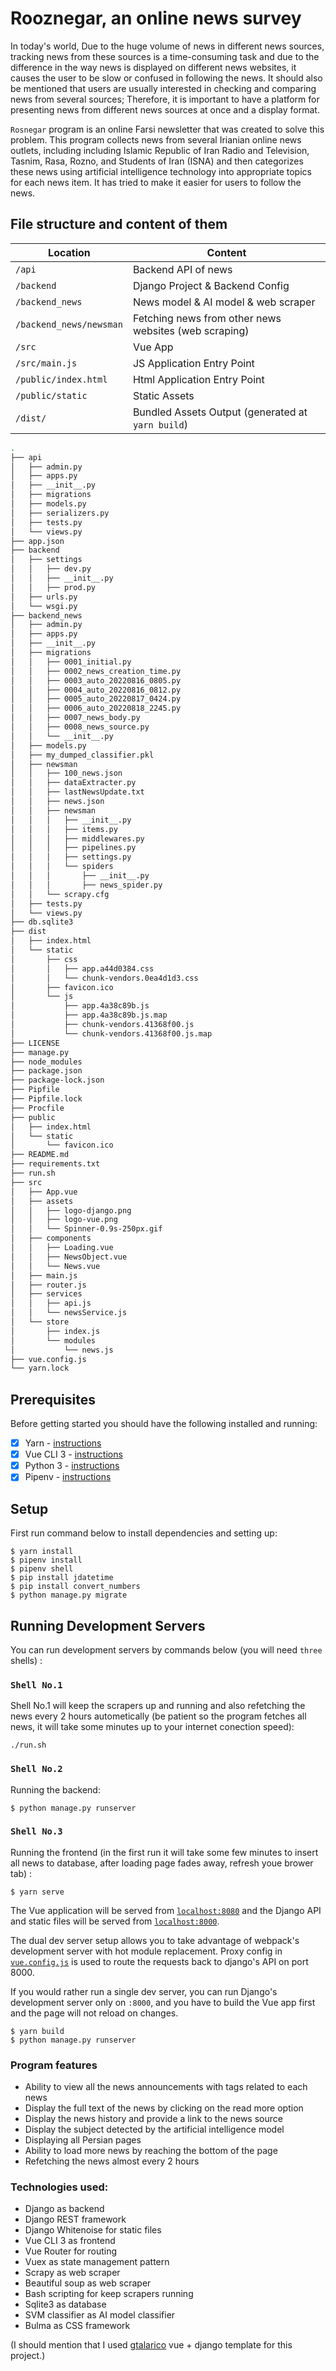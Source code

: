 # Rooznegar, an online news survey

In today's world, Due to the huge volume of news in different news sources, tracking news from these sources is a time-consuming task and due to the difference in the way news is displayed on different news websites, it causes the user to be slow or confused in following the news. It should also be mentioned that users are usually interested in checking and comparing news from several sources; Therefore, it is important to have a platform for presenting news from different news sources at once and a display format.

`Rosnegar` program is an online Farsi newsletter that was created to solve this problem. This program collects news from several Irianian online news outlets, including including Islamic Republic of Iran Radio and Television, Tasnim, Rasa, Rozno, and Students of Iran (ISNA) and then categorizes these news using artificial intelligence technology into appropriate topics for each news item. It has tried to make it easier for users to follow the news.

## File structure and content of them
| Location             |  Content                                   |
|----------------------|--------------------------------------------|
| `/api`               | Backend API of news                        |
| `/backend`           | Django Project & Backend Config            |
| `/backend_news`      | News model & AI model & web scraper        |
| `/backend_news/newsman`      | Fetching news from other news websites (web scraping) |
| `/src`               | Vue App                                    |
| `/src/main.js`       | JS Application Entry Point                 |
| `/public/index.html` | Html Application Entry Point               |
| `/public/static`     | Static Assets                              |
| `/dist/`             | Bundled Assets Output (generated at `yarn build`) |

```bash
.
├── api
│   ├── admin.py
│   ├── apps.py
│   ├── __init__.py
│   ├── migrations
│   ├── models.py
│   ├── serializers.py
│   ├── tests.py
│   └── views.py
├── app.json
├── backend
│   ├── settings
│   │   ├── dev.py
│   │   ├── __init__.py
│   │   ├── prod.py
│   ├── urls.py
│   └── wsgi.py
├── backend_news
│   ├── admin.py
│   ├── apps.py
│   ├── __init__.py
│   ├── migrations
│   │   ├── 0001_initial.py
│   │   ├── 0002_news_creation_time.py
│   │   ├── 0003_auto_20220816_0805.py
│   │   ├── 0004_auto_20220816_0812.py
│   │   ├── 0005_auto_20220817_0424.py
│   │   ├── 0006_auto_20220818_2245.py
│   │   ├── 0007_news_body.py
│   │   ├── 0008_news_source.py
│   │   └── __init__.py
│   ├── models.py
│   ├── my_dumped_classifier.pkl
│   ├── newsman
│   │   ├── 100_news.json
│   │   ├── dataExtracter.py
│   │   ├── lastNewsUpdate.txt
│   │   ├── news.json
│   │   ├── newsman
│   │   │   ├── __init__.py
│   │   │   ├── items.py
│   │   │   ├── middlewares.py
│   │   │   ├── pipelines.py
│   │   │   ├── settings.py
│   │   │   └── spiders
│   │   │       ├── __init__.py
│   │   │       ├── news_spider.py
│   │   └── scrapy.cfg
│   ├── tests.py
│   └── views.py
├── db.sqlite3
├── dist
│   ├── index.html
│   └── static
│       ├── css
│       │   ├── app.a44d0384.css
│       │   └── chunk-vendors.0ea4d1d3.css
│       ├── favicon.ico
│       └── js
│           ├── app.4a38c89b.js
│           ├── app.4a38c89b.js.map
│           ├── chunk-vendors.41368f00.js
│           └── chunk-vendors.41368f00.js.map
├── LICENSE
├── manage.py
├── node_modules
├── package.json
├── package-lock.json
├── Pipfile
├── Pipfile.lock
├── Procfile
├── public
│   ├── index.html
│   └── static
│       └── favicon.ico
├── README.md
├── requirements.txt
├── run.sh
├── src
│   ├── App.vue
│   ├── assets
│   │   ├── logo-django.png
│   │   ├── logo-vue.png
│   │   └── Spinner-0.9s-250px.gif
│   ├── components
│   │   ├── Loading.vue
│   │   ├── NewsObject.vue
│   │   └── News.vue
│   ├── main.js
│   ├── router.js
│   ├── services
│   │   ├── api.js
│   │   └── newsService.js
│   └── store
│       ├── index.js
│       └── modules
│           └── news.js
├── vue.config.js
└── yarn.lock
```



## Prerequisites

Before getting started you should have the following installed and running:

- [X] Yarn - [instructions](https://yarnpkg.com/en/docs/install)
- [X] Vue CLI 3 - [instructions](https://cli.vuejs.org/guide/installation.html)
- [X] Python 3 - [instructions](https://wiki.python.org/moin/BeginnersGuide)
- [X] Pipenv - [instructions](https://pipenv.readthedocs.io/en/latest/install/#installing-pipenv)

## Setup
First run command below to install dependencies and setting up:
```
$ yarn install
$ pipenv install
$ pipenv shell
$ pip install jdatetime
$ pip install convert_numbers
$ python manage.py migrate
```

## Running Development Servers
You can run development servers by commands below (you will need `three` shells) :

### `Shell No.1`
Shell No.1 will keep the scrapers up and running and also refetching the news every 2 hours autometically (be patient so the program fetches all news, it will take some minutes up to your internet conection speed):
```
./run.sh
```
### `Shell No.2`
Running the backend:
```
$ python manage.py runserver
```
### `Shell No.3`
Running the frontend (in the first run it will take some few minutes to insert all news to database, after loading page fades away, refresh youe brower tab) :
```
$ yarn serve
```

The Vue application will be served from [`localhost:8080`](http://localhost:8080/) and the Django API
and static files will be served from [`localhost:8000`](http://localhost:8000/).

The dual dev server setup allows you to take advantage of
webpack's development server with hot module replacement.
Proxy config in [`vue.config.js`](/vue.config.js) is used to route the requests
back to django's API on port 8000.

If you would rather run a single dev server, you can run Django's
development server only on `:8000`, and you have to build the Vue app first
and the page will not reload on changes.

```
$ yarn build
$ python manage.py runserver
```

### Program features
* Ability to view all the news announcements with tags related to each news
* Display the full text of the news by clicking on the read more option
* Display the news history and provide a link to the news source
* Display the subject detected by the artificial intelligence model
* Displaying all Persian pages
* Ability to load more news by reaching the bottom of the page
* Refetching the news almost every 2 hours
        

### Technologies used:
* Django as backend
* Django REST framework
* Django Whitenoise for static files
* Vue CLI 3 as frontend
* Vue Router for routing
* Vuex as state management pattern
* Scrapy as web scraper
* Beautiful soup as web scraper
* Bash scripting for keep scrapers running
* Sqlite3 as database
* SVM classifier as AI model classifier
* Bulma as CSS framework

(I should mention that I used [gtalarico](https://github.com/gtalarico/django-vue-template) vue + django template for this project.)

